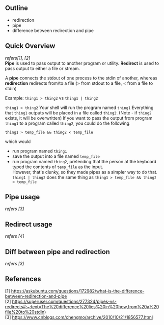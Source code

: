 ## Outline
- redirection
- pipe
- difference between redirection and pipe


## Quick Overview
*refers[1], [2]* <br/>
**Pipe** is used to pass output to another program or utility.
**Redirect** is used to pass output to either a file or stream.

A **pipe** connects the stdout of one process to the stdin of another, 
whereas **redirection** redirects from/to a file (> from stdout to a file, < from a file to stdin)



Example: `thing1 > thing2` vs `thing1 | thing2`

`thing1 > thing2`
Your shell will run the program named `thing1`
Everything that `thing1` outputs will be placed in a file called `thing2`. (Note - if `thing2` exists, it will be overwritten)
If you want to pass the output from program `thing1` to a program called `thing2`, you could do the following:

`thing1 > temp_file && thing2 < temp_file`

which would
- run program named `thing1`
- save the output into a file named `temp_file`
- run program named `thing2`, pretending that the person at the keyboard typed the contents of `temp_file` as the input.<br/>
However, that's clunky, so they made pipes as a simpler way to do that. `thing1 | thing2` does the same thing as `thing1 > temp_file && thing2 < temp_file`


## Pipe usage
*refers [3]*

## Redirect usage
*refers [4]*

## Diff between pipe and redirection
*refers [3]*

## References
[1] https://askubuntu.com/questions/172982/what-is-the-difference-between-redirection-and-pipe <br/>
[2] https://superuser.com/questions/277324/pipes-vs-redirects#:~:text=The%20difference%20lies%20in%20how,from%20a%20file%20to%20stdin)<br/>
[3] https://www.cnblogs.com/chengmo/archive/2010/10/21/1856577.html <br/>
